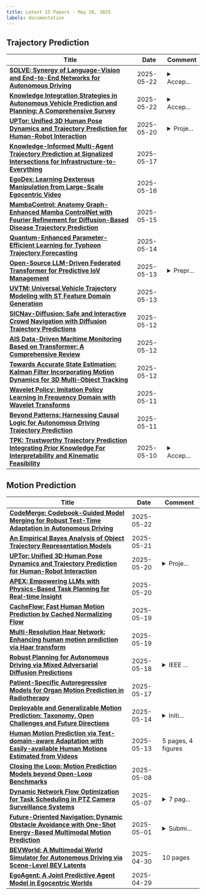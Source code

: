 ```yaml
---
title: Latest 15 Papers - May 26, 2025
labels: documentation
---
```

## Trajectory Prediction
| **Title** | **Date** | **Comment** |
| --- | --- | --- |
| **[SOLVE: Synergy of Language-Vision and End-to-End Networks for Autonomous Driving](http://arxiv.org/abs/2505.16805v1)** | 2025-05-22 | <details><summary>Accep...</summary><p>Accepted by CVPR 2025</p></details> |
| **[Knowledge Integration Strategies in Autonomous Vehicle Prediction and Planning: A Comprehensive Survey](http://arxiv.org/abs/2502.10477v2)** | 2025-05-22 | <details><summary>Accep...</summary><p>Accepted for publication in Proceedings of the IEEE Intelligent Vehicles Symposium (IV), Cluj-Napoca - Romania, 22-25 June 2025</p></details> |
| **[UPTor: Unified 3D Human Pose Dynamics and Trajectory Prediction for Human-Robot Interaction](http://arxiv.org/abs/2505.14866v1)** | 2025-05-20 | <details><summary>Proje...</summary><p>Project page: https://nisarganc.github.io/UPTor-page/</p></details> |
| **[Knowledge-Informed Multi-Agent Trajectory Prediction at Signalized Intersections for Infrastructure-to-Everything](http://arxiv.org/abs/2501.13461v2)** | 2025-05-17 |  |
| **[EgoDex: Learning Dexterous Manipulation from Large-Scale Egocentric Video](http://arxiv.org/abs/2505.11709v1)** | 2025-05-16 |  |
| **[MambaControl: Anatomy Graph-Enhanced Mamba ControlNet with Fourier Refinement for Diffusion-Based Disease Trajectory Prediction](http://arxiv.org/abs/2505.09965v1)** | 2025-05-15 |  |
| **[Quantum-Enhanced Parameter-Efficient Learning for Typhoon Trajectory Forecasting](http://arxiv.org/abs/2505.09395v1)** | 2025-05-14 |  |
| **[Open-Source LLM-Driven Federated Transformer for Predictive IoV Management](http://arxiv.org/abs/2505.00651v2)** | 2025-05-13 | <details><summary>Prepr...</summary><p>Preprint version; submitted for academic peer review</p></details> |
| **[UVTM: Universal Vehicle Trajectory Modeling with ST Feature Domain Generation](http://arxiv.org/abs/2402.07232v4)** | 2025-05-13 |  |
| **[SICNav-Diffusion: Safe and Interactive Crowd Navigation with Diffusion Trajectory Predictions](http://arxiv.org/abs/2503.08858v2)** | 2025-05-12 |  |
| **[AIS Data-Driven Maritime Monitoring Based on Transformer: A Comprehensive Review](http://arxiv.org/abs/2505.07374v1)** | 2025-05-12 |  |
| **[Towards Accurate State Estimation: Kalman Filter Incorporating Motion Dynamics for 3D Multi-Object Tracking](http://arxiv.org/abs/2505.07254v1)** | 2025-05-12 |  |
| **[Wavelet Policy: Imitation Policy Learning in Frequency Domain with Wavelet Transforms](http://arxiv.org/abs/2504.04991v2)** | 2025-05-11 |  |
| **[Beyond Patterns: Harnessing Causal Logic for Autonomous Driving Trajectory Prediction](http://arxiv.org/abs/2505.06856v1)** | 2025-05-11 |  |
| **[TPK: Trustworthy Trajectory Prediction Integrating Prior Knowledge For Interpretability and Kinematic Feasibility](http://arxiv.org/abs/2505.06743v1)** | 2025-05-10 | <details><summary>Accep...</summary><p>Accepted in the 36th IEEE Intelligent Vehicles Symposium (IV 2025) for oral presentation</p></details> |

## Motion Prediction
| **Title** | **Date** | **Comment** |
| --- | --- | --- |
| **[CodeMerge: Codebook-Guided Model Merging for Robust Test-Time Adaptation in Autonomous Driving](http://arxiv.org/abs/2505.16524v1)** | 2025-05-22 |  |
| **[An Empirical Bayes Analysis of Object Trajectory Representation Models](http://arxiv.org/abs/2211.01696v5)** | 2025-05-21 |  |
| **[UPTor: Unified 3D Human Pose Dynamics and Trajectory Prediction for Human-Robot Interaction](http://arxiv.org/abs/2505.14866v1)** | 2025-05-20 | <details><summary>Proje...</summary><p>Project page: https://nisarganc.github.io/UPTor-page/</p></details> |
| **[APEX: Empowering LLMs with Physics-Based Task Planning for Real-time Insight](http://arxiv.org/abs/2505.13921v1)** | 2025-05-20 |  |
| **[CacheFlow: Fast Human Motion Prediction by Cached Normalizing Flow](http://arxiv.org/abs/2505.13140v1)** | 2025-05-19 |  |
| **[Multi-Resolution Haar Network: Enhancing human motion prediction via Haar transform](http://arxiv.org/abs/2505.12631v1)** | 2025-05-19 |  |
| **[Robust Planning for Autonomous Driving via Mixed Adversarial Diffusion Predictions](http://arxiv.org/abs/2505.12327v1)** | 2025-05-18 | <details><summary>IEEE ...</summary><p>IEEE International Conference on Robotics and Automation (ICRA) 2025</p></details> |
| **[Patient-Specific Autoregressive Models for Organ Motion Prediction in Radiotherapy](http://arxiv.org/abs/2505.11832v1)** | 2025-05-17 |  |
| **[Deployable and Generalizable Motion Prediction: Taxonomy, Open Challenges and Future Directions](http://arxiv.org/abs/2505.09074v1)** | 2025-05-14 | <details><summary>Initi...</summary><p>Initial draft, 162 pages, 40 figures, 13 tables</p></details> |
| **[Human Motion Prediction via Test-domain-aware Adaptation with Easily-available Human Motions Estimated from Videos](http://arxiv.org/abs/2505.07301v2)** | 2025-05-13 | 5 pages, 4 figures |
| **[Closing the Loop: Motion Prediction Models beyond Open-Loop Benchmarks](http://arxiv.org/abs/2505.05638v1)** | 2025-05-08 |  |
| **[Dynamic Network Flow Optimization for Task Scheduling in PTZ Camera Surveillance Systems](http://arxiv.org/abs/2505.04596v1)** | 2025-05-07 | <details><summary>7 pag...</summary><p>7 pages, 3 Figures, Accepted at AIRC 2025</p></details> |
| **[Future-Oriented Navigation: Dynamic Obstacle Avoidance with One-Shot Energy-Based Multimodal Motion Prediction](http://arxiv.org/abs/2505.00237v1)** | 2025-05-01 | <details><summary>Submi...</summary><p>Submitted to IEEE RA-L</p></details> |
| **[BEVWorld: A Multimodal World Simulator for Autonomous Driving via Scene-Level BEV Latents](http://arxiv.org/abs/2407.05679v3)** | 2025-04-30 | 10 pages |
| **[EgoAgent: A Joint Predictive Agent Model in Egocentric Worlds](http://arxiv.org/abs/2502.05857v2)** | 2025-04-29 |  |

